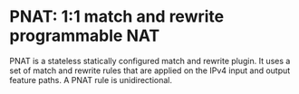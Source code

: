 # PNAT: 1:1 match and rewrite programmable NAT

PNAT is a stateless statically configured match and rewrite plugin.
It uses a set of match and rewrite rules that are applied on the IPv4
input and output feature paths. A PNAT rule is unidirectional.


